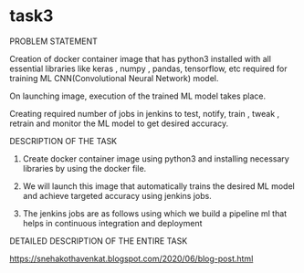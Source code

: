 # task3

PROBLEM STATEMENT


Creation of docker container image that has python3 installed with all essential libraries like keras , numpy , pandas, tensorflow, etc  required for training ML CNN(Convolutional Neural Network) model. 

On launching image, execution of the trained ML model takes place.

Creating required number of jobs in jenkins to test, notify, train , tweak , retrain and monitor the ML model to get desired accuracy.



DESCRIPTION OF THE TASK


1. Create docker container image using python3 and installing necessary libraries  by using the docker file.

2. We will launch this image that automatically trains the desired ML model and achieve targeted accuracy using jenkins jobs.

3. The jenkins jobs are as follows using which we build a pipeline ml that helps in continuous integration and deployment

DETAILED DESCRIPTION OF THE ENTIRE TASK


https://snehakothavenkat.blogspot.com/2020/06/blog-post.html



